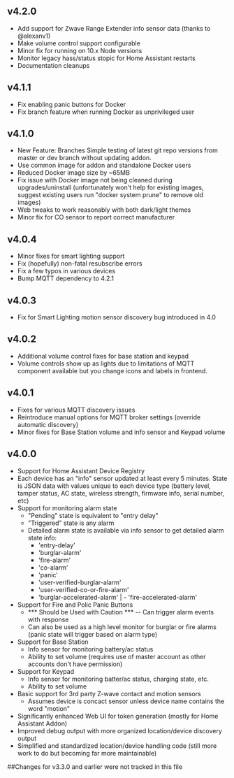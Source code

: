 ## v4.2.0
- Add support for Zwave Range Extender info sensor data (thanks to @alexanv1)
- Make volume control support configurable
- Minor fix for running on 10.x Node versions
- Monitor legacy hass/status stopic for Home Assistant restarts
- Documentation cleanups

## v4.1.1
- Fix enabling panic buttons for Docker
- Fix branch feature when running Docker as unprivileged user

## v4.1.0
- New Feature: Branches
  Simple testing of latest git repo versions from master or dev branch without updating addon.
- Use common image for addon and standalone Docker users
- Reduced Docker image size by ~65MB
- Fix issue with Docker image not being cleaned during upgrades/uninstall (unfortunately won't help for existing images, suggest existing users run "docker system prune" to remove old images)
- Web tweaks to work reasonably with both dark/light themes
- Minor fix for CO sensor to report correct manufacturer

## v4.0.4
- Minor fixes for smart lighting support
- Fix (hopefully) non-fatal resubscribe errors
- Fix a few typos in various devices
- Bump MQTT dependency to 4.2.1

## v4.0.3
- Fix for Smart Lighting motion sensor discovery bug introduced in 4.0

## v4.0.2
- Additional volume control fixes for base station and keypad
- Volume controls show up as lights due to limitations of MQTT component available but you change icons and labels in frontend.

## v4.0.1
- Fixes for various MQTT discovery issues
- Reintroduce manual options for MQTT broker settings (override automatic discovery)
- Minor fixes for Base Station volume and info sensor and Keypad volume

## v4.0.0
- Support for Home Assistant Device Registry
- Each device has an "info" sensor updated at least every 5 minutes. State is JSON data with values unique to each device type (battery level, tamper status, AC state, wireless strength, firmware info, serial number, etc)
- Support for monitoring alarm state
  - "Pending" state is equivalent to "entry delay"
  - "Triggered" state is any alarm
  - Detailed alarm state is available via info sensor to get detailed alarm state info:
    - 'entry-delay'
    - 'burglar-alarm'
    - 'fire-alarm'
    - 'co-alarm'
    - 'panic'
    - 'user-verified-burglar-alarm'
    - 'user-verified-co-or-fire-alarm'
    - 'burglar-accelerated-alarm'
  | - 'fire-accelerated-alarm'
- Support for Fire and Polic Panic Buttons
  - *** Should be Used with Caution *** -- Can trigger alarm events with response
  - Can also be used as a high level monitor for burglar or fire alarms (panic state will trigger based on alarm type)
- Support for Base Station
  - Info sensor for monitoring battery/ac status
  - Ability to set volume (requires use of master account as other accounts don't have permission)
- Support for Keypad
  - Info sensor for monitoring batter/ac status, charging state, etc.
  - Ability to set volume
- Basic support for 3rd party Z-wave contact and motion sensors
  - Assumes device is concact sensor unless device name contains the word "motion"
- Significantly enhanced Web UI for token generation (mostly for Home Assistant Addon)
- Improved debug output with more organized location/device discovery output
- Simplified and standardized location/device handling code (still more work to do but becoming far more maintainable)

##Changes for v3.3.0 and earlier were not tracked in this file
